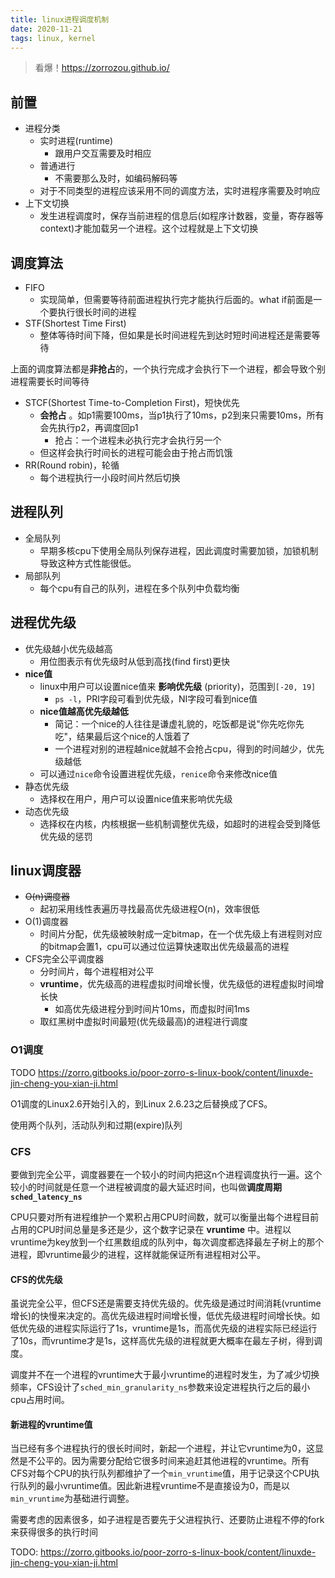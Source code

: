 ```yaml
---
title: linux进程调度机制
date: 2020-11-21
tags: linux, kernel
---
```


> 看爆！https://zorrozou.github.io/

## 前置

- 进程分类
    * 实时进程(runtime)
        + 跟用户交互需要及时相应
    * 普通进行
        + 不需要那么及时，如编码解码等
    * 对于不同类型的进程应该采用不同的调度方法，实时进程序需要及时响应
- 上下文切换
    * 发生进程调度时，保存当前进程的信息后(如程序计数器，变量，寄存器等context)才能加载另一个进程。这个过程就是上下文切换


## 调度算法

- FIFO
    * 实现简单，但需要等待前面进程执行完才能执行后面的。what if前面是一个要执行很长时间的进程
- STF(Shortest Time First)
    * 整体等待时间下降，但如果是长时间进程先到达时短时间进程还是需要等待

上面的调度算法都是**非抢占**的，一个执行完成才会执行下一个进程，都会导致个别进程需要长时间等待

- STCF(Shortest Time-to-Completion First)，短快优先
    * **会抢占** 。如p1需要100ms，当p1执行了10ms，p2到来只需要10ms，所有会先执行p2，再调度回p1
        + 抢占：一个进程未必执行完才会执行另一个
    * 但这样会执行时间长的进程可能会由于抢占而饥饿
- RR(Round robin)，轮循
    * 每个进程执行一小段时间片然后切换


## 进程队列

- 全局队列
    * 早期多核cpu下使用全局队列保存进程，因此调度时需要加锁，加锁机制导致这种方式性能很低。
- 局部队列
    * 每个cpu有自己的队列，进程在多个队列中负载均衡


## 进程优先级

- 优先级越小优先级越高
    * 用位图表示有优先级时从低到高找(find first)更快
- **nice值**
    * linux中用户可以设置nice值来 **影响优先级** (priority)，范围到`[-20, 19]`
        + `ps -l`，PRI字段可看到优先级，NI字段可看到nice值
    * **nice值越高优先级越低**
        + 简记：一个nice的人往往是谦虚礼貌的，吃饭都是说"你先吃你先吃"，结果最后这个nice的人饿着了
        + 一个进程对别的进程越nice就越不会抢占cpu，得到的时间越少，优先级越低
    * 可以通过`nice`命令设置进程优先级，`renice`命令来修改nice值
- 静态优先级
    * 选择权在用户，用户可以设置nice值来影响优先级
- 动态优先级
    * 选择权在内核，内核根据一些机制调整优先级，如超时的进程会受到降低优先级的惩罚


## linux调度器

- ~~O(n)调度器~~
    * 起初采用线性表遍历寻找最高优先级进程O(n)，效率很低
- O(1)调度器
    * 时间片分配，优先级被映射成一定bitmap，在一个优先级上有进程则对应的bitmap会置1，cpu可以通过位运算快速取出优先级最高的进程
- CFS完全公平调度器
    * 分时间片，每个进程相对公平
    * **vruntime**，优先级高的进程虚拟时间增长慢，优先级低的进程虚拟时间增长快
        + 如高优先级进程分到时间片10ms，而虚拟时间1ms
    * 取红黑树中虚拟时间最短(优先级最高)的进程进行调度


### O1调度

TODO https://zorro.gitbooks.io/poor-zorro-s-linux-book/content/linuxde-jin-cheng-you-xian-ji.html

O1调度的Linux2.6开始引入的，到Linux 2.6.23之后替换成了CFS。

使用两个队列，活动队列和过期(expire)队列

### CFS

要做到完全公平，调度器要在一个较小的时间内把这n个进程调度执行一遍。这个较小的时间就是任意一个进程被调度的最大延迟时间，也叫做**调度周期`sched_latency_ns`**

CPU只要对所有进程维护一个累积占用CPU时间数，就可以衡量出每个进程目前占用的CPU时间总量是多还是少，这个数字记录在 **vruntime** 中。进程以vruntime为key放到一个红黑数组成的队列中，每次调度都选择最左子树上的那个进程，即vruntime最少的进程，这样就能保证所有进程相对公平。


#### CFS的优先级

虽说完全公平，但CFS还是需要支持优先级的。优先级是通过时间消耗(vruntime增长)的快慢来决定的。高优先级进程时间增长慢，低优先级进程时间增长快。如低优先级的进程实际运行了1s，vruntime是1s，而高优先级的进程实际已经运行了10s，而vruntime才是1s，这样高优先级的进程就更大概率在最左子树，得到调度。

调度并不在一个进程的vruntime大于最小vruntime的进程时发生，为了减少切换频率，CFS设计了`sched_min_granularity_ns`参数来设定进程执行之后的最小cpu占用时间。


#### 新进程的vruntime值

当已经有多个进程执行的很长时间时，新起一个进程，并让它vruntime为0，这显然是不公平的。因为需要分配给它很多时间来追赶其他进程的vruntime。所有CFS对每个CPU的执行队列都维护了一个`min_vruntime`值，用于记录这个CPU执行队列的最小vruntime值。因此新进程vruntime不是直接设为0，而是以`min_vruntime`为基础进行调整。

需要考虑的因素很多，如子进程是否要先于父进程执行、还要防止进程不停的fork来获得很多的执行时间

TODO: https://zorro.gitbooks.io/poor-zorro-s-linux-book/content/linuxde-jin-cheng-you-xian-ji.html



